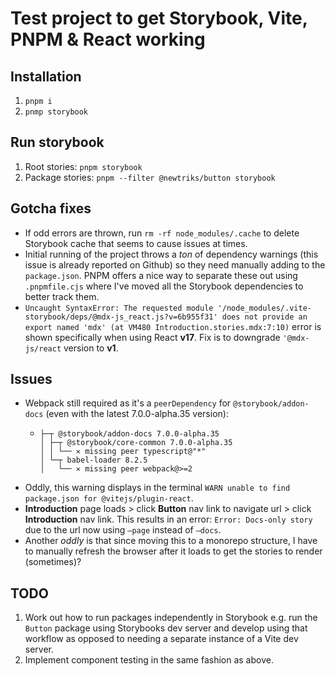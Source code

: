 # Test project to get Storybook, Vite, PNPM & React working

## Installation

1. `pnpm i`
2. `pnmp storybook`

## Run storybook

1. Root stories: `pnpm storybook`
2. Package stories: `pnpm --filter @newtriks/button storybook`

## Gotcha fixes

* If odd errors are thrown, run `rm -rf node_modules/.cache` to delete Storybook cache that seems to cause issues at times.
* Initial running of the project throws a *ton* of dependency warnings (this issue is already reported on Github) so they need manually adding to the `package.json`. PNPM offers a nice way to separate these out using `.pnpmfile.cjs` where I've moved all the Storybook dependencies to better track them. 
* `Uncaught SyntaxError: The requested module '/node_modules/.vite-storybook/deps/@mdx-js_react.js?v=6b955f31' does not provide an export named 'mdx' (at VM480 Introduction.stories.mdx:7:10)` error is shown specifically when using React **v17**. Fix is to downgrade `'@mdx-js/react` version to **v1**.

## Issues

* Webpack still required as it's a `peerDependency` for `@storybook/addon-docs` (even with the latest 7.0.0-alpha.35 version):
  * ```
    ├─┬ @storybook/addon-docs 7.0.0-alpha.35
    │ ├─┬ @storybook/core-common 7.0.0-alpha.35
    │ │ └── ✕ missing peer typescript@"*"
    │ └─┬ babel-loader 8.2.5
    │   └── ✕ missing peer webpack@>=2
    ```
* Oddly, this warning displays in the terminal `WARN unable to find package.json for @vitejs/plugin-react`.
* **Introduction** page loads > click **Button** nav link to navigate url > click **Introduction** nav link. This results in an error: `Error: Docs-only story` due to the url now using `—page` instead of `—docs`.
* Another _oddly_ is that since moving this to a monorepo structure, I have to manually refresh the browser after it loads to get the stories to render (sometimes)?

## TODO

1. Work out how to run packages independently in Storybook e.g. run the `Button` package using Storybooks dev server and develop using that workflow as opposed to needing a separate instance of a Vite dev server.
2. Implement component testing in the same fashion as above.